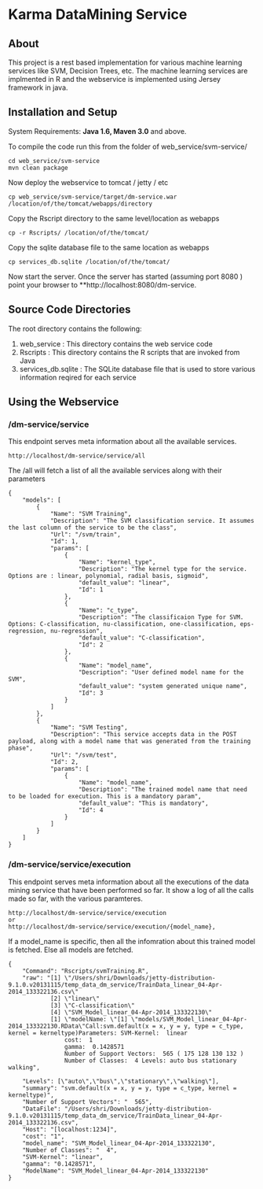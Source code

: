 Karma DataMining Service
========================

## About
This project is a rest based implementation for various machine learning services like SVM, Decision Trees, etc. The machine learning services are implmented in R and the webservice is implemented using Jersey framework in java.

## Installation and Setup ##
System Requirements: **Java 1.6, Maven 3.0** and above.

To compile the code run this from the folder of web_service/svm-service/
```
cd web_service/svm-service
mvn clean package
```

Now deploy the webservice to tomcat / jetty / etc
```
cp web_service/svm-service/target/dm-service.war /location/of/the/tomcat/webapps/directory
```
Copy the Rscript directory to the same level/location as webapps
```
cp -r Rscripts/ /location/of/the/tomcat/
```
Copy the sqlite database file to the same location as webapps
```
cp services_db.sqlite /location/of/the/tomcat/
```
Now start the server. Once the server has started (assuming port 8080 ) point your browser to **http://localhost:8080/dm-service.

## Source Code Directories ##
The root directory contains the following:

1. web_service : This directory contains the web service code
2. Rscripts : This directory contains the R scripts that are invoked from Java
3. services_db.sqlite : The SQLite database file that is used to store various information reqired for each service


## Using the Webservice ##

### /dm-service/service ###
This endpoint serves meta information about all the available services.
```
http://localhost/dm-service/service/all
```
The /all will fetch a list of all the available services along with their parameters
```
{
    "models": [
        {
            "Name": "SVM Training",
            "Description": "The SVM classification service. It assumes the last column of the service to be the class",
            "Url": "/svm/train",
            "Id": 1,
            "params": [
                {
                    "Name": "kernel_type",
                    "Description": "The kernel type for the service. Options are : linear, polynomial, radial basis, sigmoid",
                    "default_value": "linear",
                    "Id": 1
                },
                {
                    "Name": "c_type",
                    "Description": "The classificaion Type for SVM. Options: C-classification, nu-classification, one-classification, eps-regression, nu-regression",
                    "default_value": "C-classification",
                    "Id": 2
                },
                {
                    "Name": "model_name",
                    "Description": "User defined model name for the SVM",
                    "default_value": "system generated unique name",
                    "Id": 3
                }
            ]
        },
        {
            "Name": "SVM Testing",
            "Description": "This service accepts data in the POST payload, along with a model name that was generated from the training phase",
            "Url": "/svm/test",
            "Id": 2,
            "params": [
                {
                    "Name": "model_name",
                    "Description": "The trained model name that need to be loaded for execution. This is a mandatory param",
                    "default_value": "This is mandatory",
                    "Id": 4
                }
            ]
        }
    ]
}
```

### /dm-service/service/execution ###
This endpoint serves meta information about all the executions of the data mining service that have been performed so far.
It show a log of all the calls made so far, with the various paramteres.
```
http://localhost/dm-service/service/execution
or 
http://localhost/dm-service/service/execution/{model_name},
```
If a model_name is specific, then all the infomration about this trained model is fetched. Else all models are fetched.
````
{
    "Command": "Rscripts/svmTraining.R",
    "raw": "[1] \"/Users/shri/Downloads/jetty-distribution-9.1.0.v20131115/temp_data_dm_service/TrainData_linear_04-Apr-2014_133322136.csv\"
    		[2] \"linear\"
    		[3] \"C-classification\"
    		[4] \"SVM_Model_linear_04-Apr-2014_133322130\"
    		[1] \"modelName: \"[1] \"models/SVM_Model_linear_04-Apr-2014_133322130.RData\"Call:svm.default(x = x, y = y, type = c_type, kernel = kerneltype)Parameters: SVM-Kernel:  linear        
    			cost:  1       
    			gamma:  0.1428571 
    			Number of Support Vectors:  565 ( 175 128 130 132 )
    			Number of Classes:  4 Levels: auto bus stationary walking",

    "Levels": [\"auto\",\"bus\",\"stationary\",\"walking\"],
    "summary": "svm.default(x = x, y = y, type = c_type, kernel = kerneltype)",
    "Number of Support Vectors": "  565",
    "DataFile": "/Users/shri/Downloads/jetty-distribution-9.1.0.v20131115/temp_data_dm_service/TrainData_linear_04-Apr-2014_133322136.csv",
    "Host": "[localhost:1234]",
    "cost": "1",
    "model_name": "SVM_Model_linear_04-Apr-2014_133322130",
    "Number of Classes": "  4",
    "SVM-Kernel": "linear",
    "gamma": "0.1428571",
    "ModelName": "SVM_Model_linear_04-Apr-2014_133322130"
}
````



